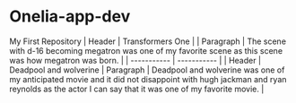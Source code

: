 # Onelia-app-dev
My First Repository
| Header | Transformers One |
| Paragraph | The scene with d-16 becoming megatron was one of my favorite scene as this scene was how megatron was born. |
| ----------- | ----------- |
| Header | Deadpool and wolverine |
 Paragraph | Deadpool and wolverine was one of my anticipated movie and it did not disappoint with hugh jackman and ryan reynolds as the actor I can say that it was one of my
 favorite movie. |
